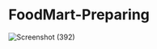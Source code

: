 # FoodMart-Preparing
![Screenshot (392)](https://user-images.githubusercontent.com/69634320/125904197-66ea5096-9522-4627-a512-641a03def799.png)
